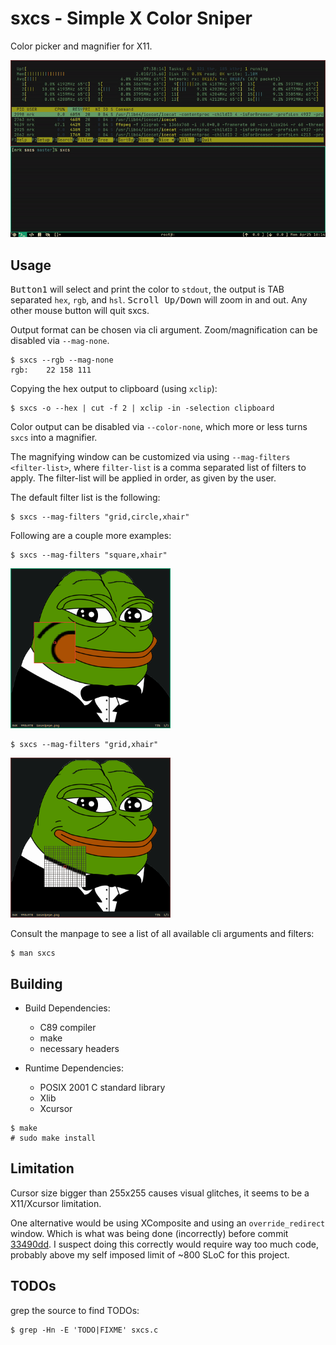 # sxcs - Simple X Color Sniper

Color picker and magnifier for X11.

![preview/preview.gif](preview/preview.gif)

## Usage

<kbd>Button1</kbd> will select and print the color to `stdout`, the output is
TAB separated `hex`, `rgb`, and `hsl`.
<kbd>Scroll Up/Down</kbd> will zoom in and out.
Any other mouse button will quit sxcs.

Output format can be chosen via cli argument.
Zoom/magnification can be disabled via `--mag-none`.

```console
$ sxcs --rgb --mag-none
rgb:	22 158 111
```

Copying the hex output to clipboard (using `xclip`):

```console
$ sxcs -o --hex | cut -f 2 | xclip -in -selection clipboard
```

Color output can be disabled via `--color-none`, which more or less turns
`sxcs` into a magnifier.

The magnifying window can be customized via using `--mag-filters <filter-list>`,
where `filter-list` is a comma separated list of filters to apply. The
filter-list will be applied in order, as given by the user.

The default filter list is the following:

```console
$ sxcs --mag-filters "grid,circle,xhair"
```

Following are a couple more examples:

```console
$ sxcs --mag-filters "square,xhair"
```

<img width="256" height="256" src="preview/square_x.png"/>

```console
$ sxcs --mag-filters "grid,xhair"
```

<img width="256" height="256" src="preview/grid_x.png"/>

Consult the manpage to see a list of all available cli arguments and filters:

```console
$ man sxcs
```

## Building

- Build Dependencies:
  * C89 compiler
  * make
  * necessary headers

- Runtime Dependencies:
  * POSIX 2001 C standard library
  * Xlib
  * Xcursor

```console
$ make
# sudo make install
```

## Limitation

Cursor size bigger than 255x255 causes visual glitches, it seems to be a
X11/Xcursor limitation.

One alternative would be using XComposite and using an `override_redirect`
window. Which is what was being done (incorrectly) before commit
[33490dd](https://codeberg.org/NRK/sxcs/commit/33490ddf9164655bf6decafa6f85082e413fa333).
I suspect doing this correctly would require way too much code, probably above
my self imposed limit of ~800 SLoC for this project.

## TODOs

grep the source to find TODOs:

```console
$ grep -Hn -E 'TODO|FIXME' sxcs.c
```

